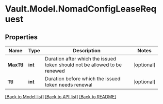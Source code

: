 # Vault.Model.NomadConfigLeaseRequest

## Properties

Name | Type | Description | Notes
------------ | ------------- | ------------- | -------------
**MaxTtl** | **int** | Duration after which the issued token should not be allowed to be renewed | [optional] 
**Ttl** | **int** | Duration before which the issued token needs renewal | [optional] 

[[Back to Model list]](../README.md#documentation-for-models) [[Back to API list]](../README.md#documentation-for-api-endpoints) [[Back to README]](../README.md)

